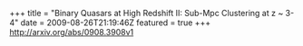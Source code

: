 +++
title = "Binary Quasars at High Redshift II: Sub-Mpc Clustering at z ~ 3-4"
date = 2009-08-26T21:19:46Z
featured = true
+++
http://arxiv.org/abs/0908.3908v1